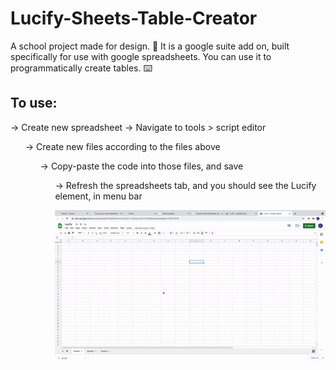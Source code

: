 # Lucify-Sheets-Table-Creator
A school project made for design. 🏫 It is a google suite add on, built specifically for use with google spreadsheets. You can use it to programmatically create tables. ⌨️


## To use:
 → Create new spreadsheet
 → Navigate to tools > script editor
<ul> → Create new files according to the files above
<ul> → Copy-paste the code into those files, and save
<ul> → Refresh the spreadsheets tab, and you should see the Lucify element, in menu bar


![Lucify when set up properly.](lucify.gif)
